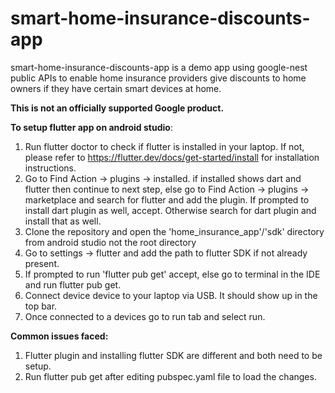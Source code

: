 # smart-home-insurance-discounts-app

smart-home-insurance-discounts-app is a demo app using google-nest public APIs 
to enable home insurance providers give discounts to home owners if they have certain smart devices at home.


**This is not an officially supported Google product.**

**To setup flutter app on android studio**:
1. Run flutter doctor to check if flutter is installed in your laptop. If not, please refer to https://flutter.dev/docs/get-started/install for installation instructions. 
2. Go to Find Action -> plugins -> installed. if installed shows dart and flutter then continue to next step, else go to Find Action -> plugins -> marketplace and search for flutter and add the plugin. If prompted to install dart plugin as well, accept. Otherwise search for dart plugin and install that as well. 
3. Clone the repository and open the 'home_insurance_app'/'sdk' directory from android studio not the root directory
4. Go to settings -> flutter and add the path to flutter SDK if not already present.
5. If prompted to run 'flutter pub get' accept, else go to terminal in the IDE and run flutter pub get.
6. Connect device device to your laptop via USB. It should show up in the top bar. 
7. Once connected to a devices go to run tab and select run.

**Common issues faced:**
1. Flutter plugin and installing flutter SDK are different and both need to be setup. 
2. Run flutter pub get after editing pubspec.yaml file to load the changes.
